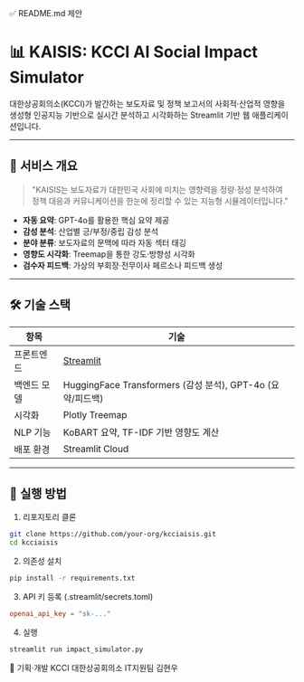 ✅ README.md 제안

# 📊 KAISIS: KCCI AI Social Impact Simulator

대한상공회의소(KCCI)가 발간하는 보도자료 및 정책 보고서의 사회적·산업적 영향을  
생성형 인공지능 기반으로 실시간 분석하고 시각화하는 Streamlit 기반 웹 애플리케이션입니다.

---

## 🧭 서비스 개요

> "KAISIS는 보도자료가 대한민국 사회에 미치는 영향력을 정량·정성 분석하여  
> 정책 대응과 커뮤니케이션을 한눈에 정리할 수 있는 지능형 시뮬레이터입니다."

- **자동 요약**: GPT-4o를 활용한 핵심 요약 제공  
- **감성 분석**: 산업별 긍/부정/중립 감성 분석  
- **분야 분류**: 보도자료의 문맥에 따라 자동 섹터 태깅  
- **영향도 시각화**: Treemap을 통한 강도·방향성 시각화  
- **검수자 피드백**: 가상의 부회장·전무이사 페르소나 피드백 생성

---

## 🛠️ 기술 스택

| 항목         | 기술 |
|--------------|------|
| 프론트엔드   | [Streamlit](https://streamlit.io)  
| 백엔드 모델  | HuggingFace Transformers (감성 분석), GPT-4o (요약/피드백)  
| 시각화       | Plotly Treemap  
| NLP 기능     | KoBART 요약, TF-IDF 기반 영향도 계산  
| 배포 환경    | Streamlit Cloud

---

## 🚀 실행 방법

1. 리포지토리 클론

```bash
git clone https://github.com/your-org/kcciaisis.git
cd kcciaisis
```
2. 의존성 설치

```bash
pip install -r requirements.txt
```

3. API 키 등록 (.streamlit/secrets.toml)
```toml
openai_api_key = "sk-..."
```

4. 실행
```bash
streamlit run impact_simulator.py
```
👥 기획·개발
KCCI 대한상공회의소 IT지원팀 김현우
